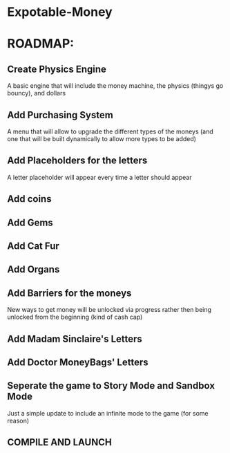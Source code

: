 # Expotable-Money


# ROADMAP:

## Create Physics Engine
A basic engine that will include the money machine, the physics (thingys go bouncy), 
and dollars


## Add Purchasing System
A menu that will allow to upgrade the different types of the moneys (and one that will be built dynamically to allow more types to be added)


## Add Placeholders for the letters
A letter placeholder will appear every time a letter should appear


## Add coins


## Add Gems


## Add Cat Fur


## Add Organs


## Add Barriers for the moneys
New ways to get money will be unlocked via progress rather then being unlocked from the beginning (kind of cash cap)


## Add Madam Sinclaire's Letters


## Add Doctor MoneyBags' Letters


## Seperate the game to Story Mode and Sandbox Mode
Just a simple update to include an infinite mode to the game (for some reason)


## COMPILE AND LAUNCH